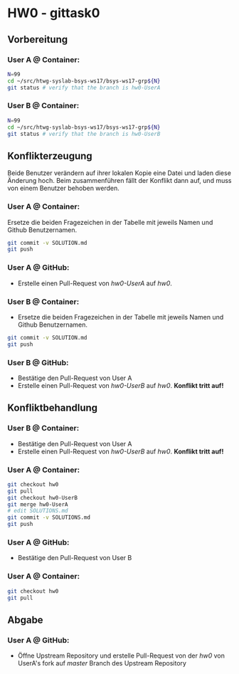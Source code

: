 # HW0 - gittask0

## Vorbereitung

### User A @ Container:
```bash
N=99
cd ~/src/htwg-syslab-bsys-ws17/bsys-ws17-grp${N}
git status # verify that the branch is hw0-UserA
```

### User B @ Container:
```bash
N=99
cd ~/src/htwg-syslab-bsys-ws17/bsys-ws17-grp${N}
git status # verify that the branch is hw0-UserB
```

## Konflikterzeugung
Beide Benutzer verändern auf ihrer lokalen Kopie eine Datei und laden diese Änderung hoch.
Beim zusammenführen fällt der Konflikt dann auf, und muss von einem Benutzer behoben werden.

### User A @ Container:
Ersetze die beiden Fragezeichen in der Tabelle mit jeweils Namen und Github Benutzernamen.

```bash
git commit -v SOLUTION.md
git push
```

### User A @ GitHub:
* Erstelle einen Pull-Request von _hw0-UserA_ auf _hw0_.

### User B @ Container:
* Ersetze die beiden Fragezeichen in der Tabelle mit jeweils Namen und Github Benutzernamen.

```bash
git commit -v SOLUTION.md
git push
```

### User B @ GitHub:
* Bestätige den Pull-Request von User A
* Erstelle einen Pull-Request von _hw0-UserB_ auf _hw0_.
  **Konflikt tritt auf!**

## Konfliktbehandlung

### User B @ Container:
* Bestätige den Pull-Request von User A
* Erstelle einen Pull-Request von _hw0-UserB_ auf _hw0_.
  **Konflikt tritt auf!**

### User A @ Container:
```bash
git checkout hw0
git pull
git checkout hw0-UserB
git merge hw0-UserA
# edit SOLUTIONS.md
git commit -v SOLUTIONS.md
git push
```

### User A @ GitHub:
* Bestätige den Pull-Request von User B

### User A @ Container:
```bash
git checkout hw0
git pull
```

## Abgabe

### User A @ GitHub:
* Öffne Upstream Repository und erstelle Pull-Request von der _hw0_ von UserA's fork auf _master_ Branch des Upstream Repository
